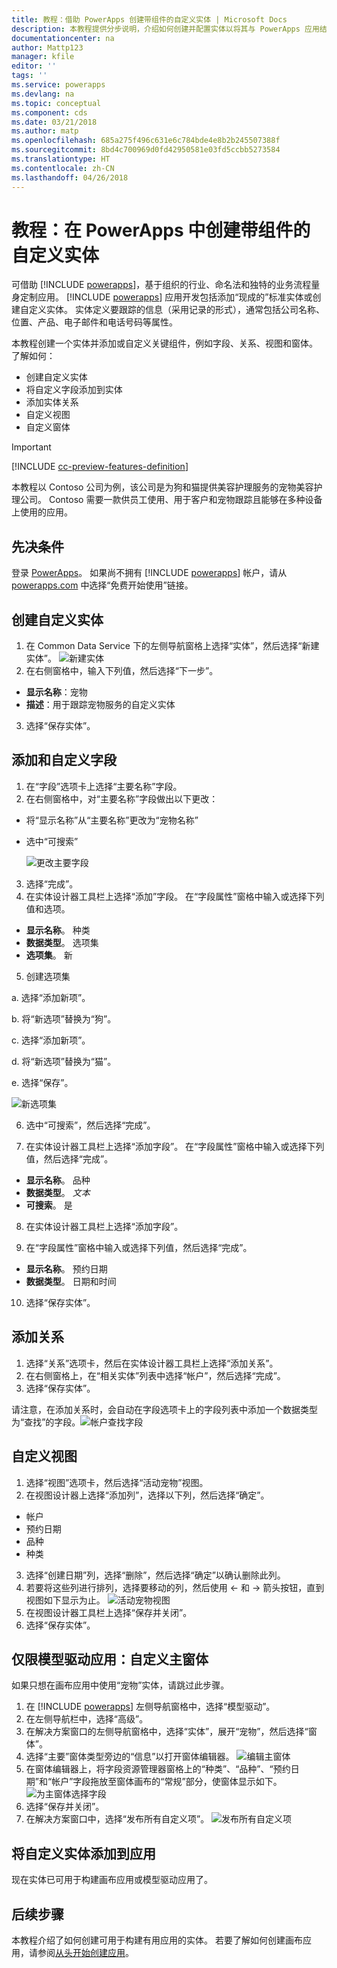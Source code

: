 ```yaml
---
title: 教程：借助 PowerApps 创建带组件的自定义实体 | Microsoft Docs
description: 本教程提供分步说明，介绍如何创建并配置实体以将其与 PowerApps 应用结合使用。
documentationcenter: na
author: Mattp123
manager: kfile
editor: ''
tags: ''
ms.service: powerapps
ms.devlang: na
ms.topic: conceptual
ms.component: cds
ms.date: 03/21/2018
ms.author: matp
ms.openlocfilehash: 685a275f496c631e6c784bde4e8b2b245507388f
ms.sourcegitcommit: 8bd4c700969d0fd42950581e03fd5ccbb5273584
ms.translationtype: HT
ms.contentlocale: zh-CN
ms.lasthandoff: 04/26/2018
---
```

# <a name="tutorial-create-a-custom-entity-that-has-components-in-powerapps"></a>教程：在 PowerApps 中创建带组件的自定义实体

可借助 [!INCLUDE [powerapps](../../includes/powerapps.md)]，基于组织的行业、命名法和独特的业务流程量身定制应用。 [!INCLUDE [powerapps](../../includes/powerapps.md)] 应用开发包括添加“现成的”标准实体或创建自定义实体。 实体定义要跟踪的信息（采用记录的形式），通常包括公司名称、位置、产品、电子邮件和电话号码等属性。 

本教程创建一个实体并添加或自定义关键组件，例如字段、关系、视图和窗体。 了解如何：

- 创建自定义实体
- 将自定义字段添加到实体
- 添加实体关系
- 自定义视图 
- 自定义窗体

> [!IMPORTANT]
> [!INCLUDE [cc-preview-features-definition](../../includes/cc-preview-features-definition.md)]

本教程以 Contoso 公司为例，该公司是为狗和猫提供美容护理服务的宠物美容护理公司。 Contoso 需要一款供员工使用、用于客户和宠物跟踪且能够在多种设备上使用的应用。

## <a name="prerequisites"></a>先决条件

登录 [PowerApps](https://powerapps.microsoft.com/)。 如果尚不拥有 [!INCLUDE [powerapps](../../includes/powerapps.md)] 帐户，请从 [powerapps.com](https://web.powerapps.com) 中选择“免费开始使用”链接。

## <a name="create-a-custom-entity"></a>创建自定义实体

1. 在 Common Data Service 下的左侧导航窗格上选择“实体”，然后选择“新建实体”。
    ![新建实体](media/create-custom-entity/create-new-entity.png)
2. 在右侧窗格中，输入下列值，然后选择“下一步”。
  - **显示名称**：宠物 
  - **描述**：用于跟踪宠物服务的自定义实体
3. 选择“保存实体”。

## <a name="add-and-customize-fields"></a>添加和自定义字段

1. 在“字段”选项卡上选择“主要名称”字段。
2. 在右侧窗格中，对“主要名称”字段做出以下更改： 
  - 将“显示名称”从“主要名称”更改为“宠物名称”
  - 选中“可搜索”

    ![更改主要字段](media/create-custom-entity/primary-field.png)
3. 选择“完成”。
4. 在实体设计器工具栏上选择“添加”字段。 在“字段属性”窗格中输入或选择下列值和选项。
  - **显示名称**。 种类
  - **数据类型**。 选项集
  - **选项集**。 新
5. 创建选项集

  a. 选择“添加新项”。 
  
  b. 将“新选项”替换为“狗”。 
   
  c. 选择“添加新项”。 
    
  d.  将“新选项”替换为“猫”。 
    
  e. 选择“保存”。 

  ![新选项集](media/create-custom-entity/optionset-add-items.png)

6. 选中“可搜索”，然后选择“完成”。

7. 在实体设计器工具栏上选择“添加字段”。 在“字段属性”窗格中输入或选择下列值，然后选择“完成”。
  - **显示名称**。 品种
  - **数据类型**。 *文本*
  - **可搜索**。 是

8. 在实体设计器工具栏上选择“添加字段”。 

9. 在“字段属性”窗格中输入或选择下列值，然后选择“完成”。 
  - **显示名称**。 预约日期
  - **数据类型**。 日期和时间

10. 选择“保存实体”。

## <a name="add-a-relationship"></a>添加关系

1. 选择“关系”选项卡，然后在实体设计器工具栏上选择“添加关系”。 
2. 在右侧窗格上，在“相关实体”列表中选择“帐户”，然后选择“完成”。
3. 选择“保存实体”。

请注意，在添加关系时，会自动在字段选项卡上的字段列表中添加一个数据类型为“查找”的字段。![帐户查找字段](media/create-custom-entity/account-lookup-field.png)

## <a name="customize-a-view"></a>自定义视图

1. 选择“视图”选项卡，然后选择“活动宠物”视图。
2. 在视图设计器上选择“添加列”，选择以下列，然后选择“确定”。
  - 帐户
  - 预约日期 
  - 品种 
  - 种类
3. 选择“创建日期”列，选择“删除”，然后选择“确定”以确认删除此列。
4. 若要将这些列进行排列，选择要移动的列，然后使用 <- 和 -> 箭头按钮，直到视图如下显示为止。
    ![活动宠物视图](media/create-custom-entity/active-pets-view.png)
5. 在视图设计器工具栏上选择“保存并关闭”。  
6. 选择“保存实体”。

## <a name="model-driven-apps-only-customize-the-main-form"></a>仅限模型驱动应用：自定义主窗体

如果只想在画布应用中使用“宠物”实体，请跳过此步骤。 

1. 在 [!INCLUDE [powerapps](../../includes/powerapps.md)] 左侧导航窗格中，选择“模型驱动”。
2. 在左侧导航栏中，选择“高级”。
3. 在解决方案窗口的左侧导航窗格中，选择“实体”，展开“宠物”，然后选择“窗体”。
4. 选择“主要”窗体类型旁边的“信息”以打开窗体编辑器。
    ![编辑主窗体](media/create-custom-entity/main-form-edit.png)
5. 在窗体编辑器上，将字段资源管理器窗格上的“种类”、“品种”、“预约日期”和“帐户”字段拖放至窗体画布的“常规”部分，使窗体显示如下。
    ![为主窗体选择字段](media/create-custom-entity/main-form-edit2.png) 
6. 选择“保存并关闭”。
7. 在解决方案窗口中，选择“发布所有自定义项”。
    ![发布所有自定义项](media/create-custom-entity/publish-all-customizations.png)

## <a name="add-the-custom-entity-to-an-app"></a>将自定义实体添加到应用

现在实体已可用于构建画布应用或模型驱动应用了。 

## <a name="next-steps"></a>后续步骤

本教程介绍了如何创建可用于构建有用应用的实体。 若要了解如何创建画布应用，请参阅[从头开始创建应用](../canvas-apps/get-started-create-from-blank.md)。

